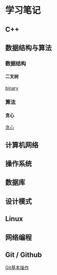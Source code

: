 # 学习笔记

## C++

## 数据结构与算法

### 数据结构

#### 二叉树
[binary](.//数据结构与算法/binary_tree.md)

### 算法
#### 贪心
[贪心](.//数据结构与算法/贪心.md)
## 计算机网络

## 操作系统

## 数据库

## 设计模式

## Linux

## 网络编程

## Git / Github
[Git基本操作](.//Git/git.md)
